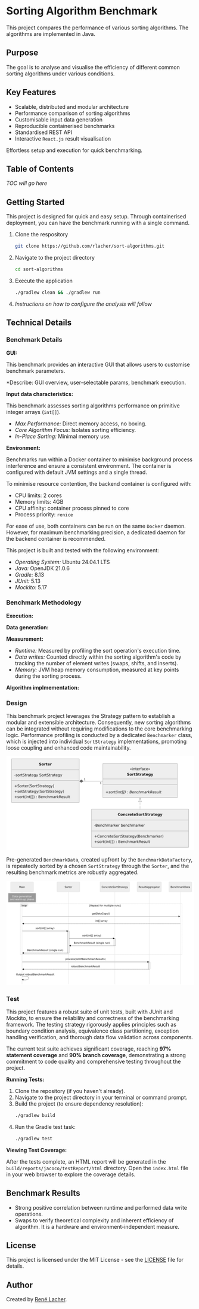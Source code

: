<!--
Repository description: Microservice sorting benchmark: API backend & React frontend for interactive results.

Repository topics: java, docker, benchmark, sorting, algorithm, microservices, reactjs, rest-api.
-->

# Sorting Algorithm Benchmark

This project compares the performance of various sorting algorithms. The algorithms are implemented in Java.

## Purpose

The goal is to analyse and visualise the efficiency of different common sorting algorithms under various conditions.

## Key Features

- Scalable, distributed and modular architecture
- Performance comparison of sorting algorithms
- Customisable input data generation
- Reproducible containerised benchmarks
- Standardised REST API
- Interactive `React.js` result visualisation

Effortless setup and execution for quick benchmarking.

## Table of Contents

*TOC will go here*

## Getting Started

This project is designed for quick and easy setup. Through containerised deployment, you can have the benchmark running with a single command.

1. Clone the respository

    ```bash
    git clone https://github.com/rlacher/sort-algorithms.git
    ```

2. Navigate to the project directory
    ```bash
    cd sort-algorithms
    ```

2. Execute the application

    ```bash
    ./gradlew clean && ./gradlew run
    ```

3. *Instructions on how to configure the analysis will follow*

## Technical Details

### Benchmark Details

**GUI:**

This benchmark provides an interactive GUI that allows users to customise benchmark parameters.

*Describe: GUI overview, user-selectable params, benchmark execution.

**Input data characteristics:**

This benchmark assesses sorting algorithms performance on primitive integer arrays (`int[]`).

- *Max Performance:* Direct memory access, no boxing.
- *Core Algorithm Focus:* Isolates sorting efficiency.
- *In-Place Sorting:* Minimal memory use.

**Environment:**

Benchmarks run within a Docker container to minimise background process interference and ensure a consistent environment. The container is configured with default JVM settings and a single thread.

To minimise resource contention, the backend container is configured with:
* CPU limits: 2 cores
* Memory limits: 4GB
* CPU affinity: container process pinned to core
* Process priority: `renice`

For ease of use, both containers can be run on the same `Docker` daemon. However, for maximum benchmarking precision, a dedicated daemon for the backend container is recommended.

This project is built and tested with the following environment:

- *Operating System:* Ubuntu 24.04.1 LTS
- *Java:* OpenJDK 21.0.6
- *Gradle:* 8.13
- *JUnit:* 5.13
- *Mockito:* 5.17

### Benchmark Methodology

**Execution:**

**Data generation:**

**Measurement:**

- *Runtime:* Measured by profiling the sort operation's execution time.
- *Data writes:* Counted directly within the sorting algorithm's code by tracking the number of element writes (swaps, shifts, and inserts).
- *Memory:* JVM heap memory consumption, measured at key points during the sorting process.

**Algorithm implmementation:**

### Design

This benchmark project leverages the Strategy pattern to establish a modular and extensible architecture. Consequently, new sorting algorithms can be integrated without requiring modifications to the core benchmarking logic. Performance profiling is conducted by a dedicated `Benchmarker` class, which is injected into individual `SortStrategy` implementations, promoting loose coupling and enhanced code maintainability.

![Benchmark Class Structure](./docs/benchmark-class-structure.svg)


Pre-generated `BenchmarkData`, created upfront by the `BenchmarkDataFactory`, is repeatedly sorted by a chosen `SortStrategy` through the `Sorter`, and the resulting benchmark metrics are robustly aggregated.

![Benchmark Sequence Diagram](./docs/benchmark-sequence-diagram.svg)

### Test

This project features a robust suite of unit tests, built with JUnit and Mockito, to ensure the reliability and correctness of the benchmarking framework. The testing strategy rigorously applies principles such as boundary condition analysis, equivalence class partitioning, exception handling verification, and thorough data flow validation across components.

The current test suite achieves significant coverage, reaching **97% statement coverage** and **90% branch coverage**, demonstrating a strong commitment to code quality and comprehensive testing throughout the project.

**Running Tests:**

1.  Clone the repository (if you haven't already).
2.  Navigate to the project directory in your terminal or command prompt.
3.  Build the project (to ensure dependency resolution):
    ```bash
    ./gradlew build
    ```
4.  Run the Gradle test task:
    ```bash
    ./gradlew test
    ```

**Viewing Test Coverage:**

After the tests complete, an HTML report will be generated in the `build/reports/jacoco/testReport/html` directory. Open the `index.html` file in your web browser to explore the coverage details.

## Benchmark Results

- Strong positive correlation between runtime and performed data write operations.
- Swaps to verify theoretical complexity and inherent efficiency of algorithm. It is a hardware and environment-independent measure.

## License

This project is licensed under the MIT License - see the [LICENSE](LICENSE) file for details.

## Author

Created by [René Lacher](https://github.com/rlacher).